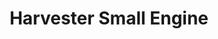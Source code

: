 ---
title: "Harvester Small Engine"
url: /saint-peters/harvester-small-engine/
shop: groundskeeping
---